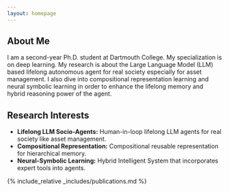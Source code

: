```yaml
---
layout: homepage
---
```


## About Me

I am a second-year Ph.D. student at Dartmouth College. My specialization is on deep learning. My research is about the Large Language Model (LLM) based lifelong autonomous agent for real society especially for asset management. I also dive into compositional representation learning and neural symbolic learning in order to enhance the lifelong memory and hybrid reasoning power of the agent. 

## Research Interests

- **Lifelong LLM Socio-Agents:** Human-in-loop lifelong LLM agents for real society like asset management.
- **Compositional Representation:** Compositional reusable representation for hierarchical memory.
- **Neural-Symbolic Learning:** Hybrid Intelligent System that incorporates expert tools into agents.

<!-- ## News

- **[Feb. 2020]** Our paper about incremental learning is accepted to CVPR 2020.
- **[Feb. 2020]** We will host the ACM Multimedia Asia 2020 conference in Singapore!
- **[Sept. 2019]** Our paper about few-shot learning is accepted to NeurIPS 2019.
- **[Mar. 2019]** Our paper about few-shot learning is accepted to CVPR 2019. -->

{% include_relative _includes/publications.md %}

<!-- {% include_relative _includes/services.md %} -->
